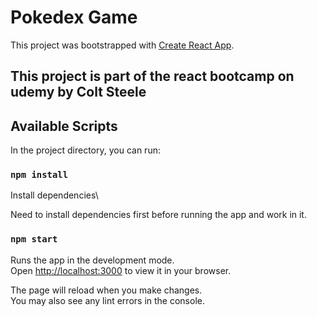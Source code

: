 # Pokedex Game

This project was bootstrapped with [Create React App](https://github.com/facebook/create-react-app).

## This project is part of the react bootcamp on udemy by Colt Steele

## Available Scripts

In the project directory, you can run:

### `npm install`

Install dependencies\

Need to install dependencies first before running the app and work in it.

### `npm start`

Runs the app in the development mode.\
Open [http://localhost:3000](http://localhost:3000) to view it in your browser.

The page will reload when you make changes.\
You may also see any lint errors in the console.
